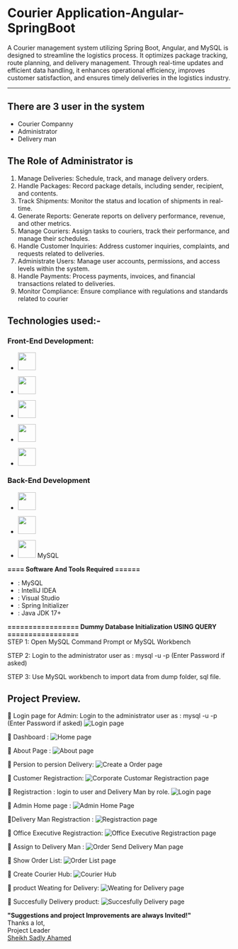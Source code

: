 # Courier Application-Angular-SpringBoot


A Courier management system utilizing Spring Boot, Angular, and MySQL is designed to streamline the logistics process. It optimizes package tracking, route planning, and delivery management. Through real-time updates and efficient data handling, it enhances operational efficiency, improves customer satisfaction, and ensures timely deliveries in the logistics industry.
-----------------   ---------------------------------------------
## There are 3 user in the system
- Courier Companny
- Administrator
- Delivery man

## The Role of Administrator is
1. Manage Deliveries: Schedule, track, and manage delivery orders.
2. Handle Packages: Record package details, including sender, recipient, and contents.
3. Track Shipments: Monitor the status and location of shipments in real-time.
4. Generate Reports: Generate reports on delivery performance, revenue, and other metrics.
5. Manage Couriers: Assign tasks to couriers, track their performance, and manage their schedules.
6. Handle Customer Inquiries: Address customer inquiries, complaints, and requests related to deliveries.
7. Administrate Users: Manage user accounts, permissions, and access levels within the system.
8. Handle Payments: Process payments, invoices, and financial transactions related to deliveries.
9. Monitor Compliance: Ensure compliance with regulations and standards related to courier 

## Technologies used:-
### Front-End Development:
- [<img src="https://github.com/SadlyAhamed/Spring-Boot-With-Angular-Project/blob/main/Screenshots/svg/html5.svg" width="40" height="40">](https://github.com/SadlyAhamed)
  
- [<img src="https://github.com/SadlyAhamed/Spring-Boot-With-Angular-Project/blob/main/Screenshots/svg/css3.svg" width="40" height="40">](https://github.com/SadlyAhamed)
  
- [<img src="https://github.com/SadlyAhamed/Spring-Boot-With-Angular-Project/blob/main/Screenshots/svg/bootstrap-logo-shadow.png" width="40" height="40">](https://github.com/SadlyAhamed)
  
- [<img src="https://github.com/SadlyAhamed/Spring-Boot-With-Angular-Project/blob/main/Screenshots/svg/javascript.svg" width="40" height="40">](https://github.com/SadlyAhamed)
  
- [<img src="https://github.com/SadlyAhamed/Spring-Boot-With-Angular-Project/blob/main/Screenshots/svg/angular.svg" width="40" height="40">](https://github.com/SadlyAhamed)
  
### Back-End Development
- [<img src="https://github.com/SadlyAhamed/Spring-Boot-With-Angular-Project/blob/main/Screenshots/svg/spring_boot.svg" width="40" height="40">](https://github.com/SadlyAhamed)
  
- [<img src="https://github.com/SadlyAhamed/Spring-Boot-With-Angular-Project/blob/main/Screenshots/svg/hibernate.png" width="40" height="40">](https://github.com/SadlyAhamed)
  
-  [<img src="https://github.com/SadlyAhamed/Swing-Pos-System/blob/main/Screensort/mysql.png" width="40" height="40">](https://github.com/SadlyAhame) MySQL

**==== Software And Tools Required ======**
- :  MySQL
- :  IntelliJ IDEA
- :  Visual Studio
- :  Spring Initializer
- :  Java JDK 17+


**================= Dummy Database Initialization USING QUERY =================**  
STEP 1: Open MySQL Command Prompt or MySQL Workbench

STEP 2: Login to the administrator user as : mysql -u <username> -p (Enter Password if asked)

STEP 3: Use MySQL workbench to import data from dump folder, sql file.

Project Preview.
---------------------------------------------------------------------
:pushpin: Login page for Admin:
Login to the administrator user as : mysql -u <username> -p (Enter Password if asked)
![ Login page](https://github.com/fatemazohor/MerchandiseManagement--Angular-Spring-Boot/blob/main/screenshot/techpack1.JPG)

:pushpin: Dashboard :
![ Home page](https://github.com/SadlyAhamed/Spring-Boot-With-Angular-Project/blob/main/Screenshots/Courier%20Companny/Screenshot%202024-03-21%20191228.png)

:pushpin: About Page :
![ About page](https://github.com/SadlyAhamed/Spring-Boot-With-Angular-Project/blob/main/Screenshots/Courier%20Companny/Screenshot%202024-03-21%20191257.png)

:pushpin: Persion to persion Delivery:
![ Create a Order page](https://github.com/SadlyAhamed/Spring-Boot-With-Angular-Project/blob/main/Screenshots/Courier%20Companny/Screenshot%202024-03-21%20191435.png)

:pushpin: Customer Registraction:
![ Corporate Customar Registraction page](https://github.com/SadlyAhamed/Spring-Boot-With-Angular-Project/blob/main/Screenshots/Courier%20Companny/Screenshot%202024-03-21%20191450.png)


:pushpin: Registraction :
login to user and Delivery Man by role.
![ Login page](https://github.com/SadlyAhamed/Spring-Boot-With-Angular-Project/blob/main/Screenshots/Admin/Screenshot%202024-03-21%20193403.png)

:pushpin: Admin Home page :
![ Admin Home Page](https://github.com/SadlyAhamed/Spring-Boot-With-Angular-Project/blob/main/Screenshots/Admin/Screenshot%202024-03-21%20191536.png)

:pushpin:Delivery Man Registraction :
![ Registraction page](https://github.com/SadlyAhamed/Spring-Boot-With-Angular-Project/blob/main/Screenshots/Admin/Screenshot%202024-03-21%20193259.png)

:pushpin: Office Executive Registraction:
![ Office Executive Registraction page](https://github.com/SadlyAhamed/Spring-Boot-With-Angular-Project/blob/main/Screenshots/Admin/Screenshot%202024-03-21%20193315.png)

:pushpin: Assign to Delivery Man :
![ Order Send Delivery Man page](https://github.com/SadlyAhamed/Spring-Boot-With-Angular-Project/blob/main/Screenshots/Admin/Screenshot%202024-03-21%20193333.png)

:pushpin: Show Order List:
![ Order List page](https://github.com/SadlyAhamed/Spring-Boot-With-Angular-Project/blob/main/Screenshots/Admin/Screenshot%202024-03-21%20193346.png)

:pushpin: Create Courier Hub:
![Courier Hub ](https://github.com/SadlyAhamed/Spring-Boot-With-Angular-Project/blob/main/Screenshots/Admin/Screenshot%202024-03-21%20193802.png)




:pushpin: product Weating for Delivery:
![ Weating for Delivery page](https://github.com/SadlyAhamed/Spring-Boot-With-Angular-Project/blob/main/Screenshots/Delivery%20man/Screenshot%202024-03-21%20193420.png)

:pushpin: Succesfully Delivery product:
![ Succesfully Delivery page](https://github.com/SadlyAhamed/Spring-Boot-With-Angular-Project/blob/main/Screenshots/Delivery%20man/Screenshot%202024-03-21%20193431.png)


**"Suggestions and project Improvements are always Invited!"**  
Thanks a lot,    
Project Leader  
[Sheikh Sadly Ahamed](https://github.com/SadlyAhamed)
